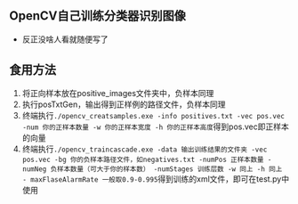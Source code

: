 ## OpenCV自己训练分类器识别图像
- 反正没啥人看就随便写了
## 食用方法
1. 将正向样本放在positive_images文件夹中，负样本同理
2. 执行posTxtGen，输出得到正样例的路径文件，负样本同理
3. 终端执行```./opencv_creatsamples.exe -info positives.txt -vec pos.vec -num 你的正样本数量 -w 你的正样本宽度 -h 你的正样本高度```得到pos.vec即正样本的向量
4. 终端执行```./opencv_traincascade.exe -data 输出训练结果的文件夹 -vec pos.vec -bg 你的负样本路径文件，如negatives.txt -numPos 正样本数量 -numNeg 负样本数量（可大于你的样本数） -numStages 训练层数 -w 同上 -h 同上 - maxFlaseAlarmRate 一般取0.9-0.995```得到训练的xml文件，即可在test.py中使用